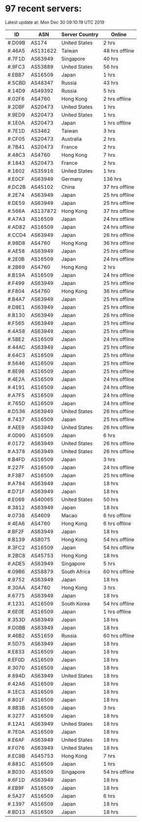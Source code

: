 # 97 recent servers:

Latest update at: Mon Dec 30 09:10:19 UTC 2019

| ID | ASN | Server Country | Online |
| -- | --- | -------------- | ------ |
| #.D09B | AS174 | United States | 2 hrs |
| #.46A5 | AS131622 | Taiwan | 48 hrs offline |
| #.7F1D | AS63949 | Singapore | 40 hrs |
| #.9FC3 | AS53889 | United States | 56 hrs |
| #.EBB7 | AS16509 | Japan | 1 hrs |
| #.5CBD | AS48347 | Russia | 43 hrs |
| #.14D9 | AS49392 | Russia | 5 hrs |
| #.02F6 | AS4760 | Hong Kong | 2 hrs offline |
| #.2DBF | AS20473 | United States | 1 hrs |
| #.9ED9 | AS20473 | United States | 1 hrs |
| #.1E0A | AS20473 | Japan | 1 hrs offline |
| #.7E1D | AS3462 | Taiwan | 3 hrs |
| #.CF05 | AS20473 | Australia | 2 hrs |
| #.7B41 | AS20473 | France | 2 hrs |
| #.48C3 | AS4760 | Hong Kong | 7 hrs |
| #.1843 | AS20473 | France | 2 hrs |
| #.1602 | AS35916 | United States | 1 hrs |
| #.E0CF | AS63949 | Germany | 136 hrs |
| #.DC2B | AS45102 | China | 37 hrs offline |
| #.2E74 | AS63949 | Japan | 25 hrs offline |
| #.DE59 | AS63949 | Japan | 25 hrs offline |
| #.566A | AS137872 | Hong Kong | 37 hrs offline |
| #.A7A3 | AS16509 | Japan | 24 hrs offline |
| #.AD82 | AS16509 | Japan | 24 hrs offline |
| #.CCD4 | AS63949 | Japan | 26 hrs offline |
| #.98D8 | AS4760 | Hong Kong | 36 hrs offline |
| #.AE58 | AS63949 | Japan | 25 hrs offline |
| #.2E0B | AS16509 | Japan | 24 hrs offline |
| #.2B69 | AS4760 | Hong Kong | 2 hrs |
| #.B19A | AS16509 | Japan | 24 hrs offline |
| #.F499 | AS63949 | Japan | 25 hrs offline |
| #.F804 | AS4760 | Hong Kong | 36 hrs offline |
| #.B4A7 | AS63949 | Japan | 25 hrs offline |
| #.D8E1 | AS63949 | Japan | 25 hrs offline |
| #.B130 | AS63949 | Japan | 26 hrs offline |
| #.F565 | AS63949 | Japan | 25 hrs offline |
| #.4A58 | AS63949 | Japan | 25 hrs offline |
| #.5BE2 | AS16509 | Japan | 24 hrs offline |
| #.44AC | AS63949 | Japan | 25 hrs offline |
| #.64C3 | AS16509 | Japan | 25 hrs offline |
| #.5646 | AS16509 | Japan | 25 hrs offline |
| #.8E98 | AS16509 | Japan | 25 hrs offline |
| #.4E2A | AS16509 | Japan | 24 hrs offline |
| #.4191 | AS16509 | Japan | 24 hrs offline |
| #.A7F5 | AS16509 | Japan | 24 hrs offline |
| #.765D | AS16509 | Japan | 24 hrs offline |
| #.D536 | AS63949 | United States | 26 hrs offline |
| #.7437 | AS16509 | Japan | 25 hrs offline |
| #.AEE9 | AS63949 | United States | 26 hrs offline |
| #.0D90 | AS16509 | Japan | 6 hrs |
| #.0172 | AS63949 | United States | 26 hrs offline |
| #.A378 | AS63949 | United States | 26 hrs offline |
| #.B4FD | AS16509 | Japan | 3 hrs |
| #.227F | AS16509 | Japan | 24 hrs offline |
| #.F3B7 | AS16509 | Japan | 25 hrs offline |
| #.A784 | AS63949 | Japan | 18 hrs |
| #.D71F | AS63949 | Japan | 18 hrs |
| #.E069 | AS40065 | United States | 50 hrs |
| #.3812 | AS63949 | Japan | 18 hrs |
| #.0738 | AS4609 | Macao | 6 hrs offline |
| #.4EA6 | AS4760 | Hong Kong | 6 hrs offline |
| #.BF2F | AS63949 | Japan | 18 hrs |
| #.B139 | AS8075 | Hong Kong | 54 hrs offline |
| #.3FC2 | AS16509 | Japan | 54 hrs offline |
| #.2BC8 | AS45753 | Hong Kong | 18 hrs |
| #.ADE5 | AS63949 | Singapore | 5 hrs |
| #.09B6 | AS58879 | South Africa | 60 hrs offline |
| #.9752 | AS63949 | Japan | 18 hrs |
| #.30AA | AS4760 | Hong Kong | 3 hrs |
| #.6775 | AS63949 | Japan | 18 hrs |
| #.1231 | AS16509 | South Korea | 54 hrs offline |
| #.6E0E | AS16509 | Japan | 1 hrs offline |
| #.353D | AS63949 | Japan | 18 hrs |
| #.D0BB | AS63949 | Japan | 18 hrs |
| #.46B2 | AS51659 | Russia | 60 hrs offline |
| #.5D75 | AS63949 | Japan | 18 hrs |
| #.E833 | AS16509 | Japan | 18 hrs |
| #.EF0D | AS16509 | Japan | 18 hrs |
| #.3070 | AS16509 | Japan | 18 hrs |
| #.894D | AS63949 | United States | 18 hrs |
| #.42A6 | AS16509 | Japan | 18 hrs |
| #.1EC3 | AS16509 | Japan | 18 hrs |
| #.801F | AS16509 | Japan | 18 hrs |
| #.8B3B | AS16509 | Japan | 3 hrs |
| #.3277 | AS16509 | Japan | 18 hrs |
| #.12A1 | AS63949 | United States | 18 hrs |
| #.7E0A | AS16509 | Japan | 18 hrs |
| #.E6AF | AS63949 | United States | 18 hrs |
| #.F076 | AS63949 | United States | 18 hrs |
| #.EC8B | AS45753 | Hong Kong | 7 hrs |
| #.881C | AS16509 | Japan | 1 hrs |
| #.B030 | AS16509 | Singapore | 54 hrs offline |
| #.6F1D | AS63949 | Japan | 18 hrs |
| #.EB9F | AS16509 | Japan | 18 hrs |
| #.5A27 | AS16509 | Japan | 6 hrs |
| #.1397 | AS16509 | Japan | 18 hrs |
| #.BD13 | AS16509 | Japan | 18 hrs |


